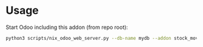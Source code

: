 # Usage

Start Odoo including this addon (from repo root):

```bash
python3 scripts/nix_odoo_web_server.py --db-name mydb --addon stock_move_actual_date
```
